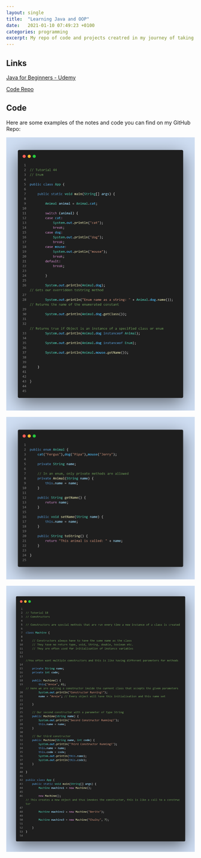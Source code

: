 ```yaml
---
layout: single
title:  "Learning Java and OOP"
date:   2021-01-10 07:49:23 +0100
categories: programming
excerpt: My repo of code and projects creatred in my journey of taking a 16 hour intensive OOP course.
---
```


## Links

[Java for Beginners - Udemy](https://www.udemy.com/course/java-tutorial/)

[Code Repo](https://github.com/71xn/learning-java)

## Code

Here are some examples of the notes and code you can find on my GitHub Repo:

![](/images/java/java-code-1.png)

![](/images/java/java-code-2.png)

![](/images/java/java-code-3.png)
